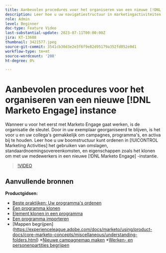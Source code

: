 ```yaml
---
title: Aanbevolen procedures voor het organiseren van een nieuwe [!DNL Marketo Engage] instance
description: Leer hoe u uw navigatiestructuur in marketingactiviteiten kunt ordenen met behulp van mappen, standaardnaamgevingsconventies en functies zoals klonen, zodat u eenvoudig met uw collega's kunt werken in een nieuwe Marketo Engage-instantie.
role: Admin
level: Beginner
doc-type: Feature Video
last-substantial-update: 2023-07-11T00:00:00Z
jira: KT-13608
thumbnail: 3421577.jpeg
source-git-commit: 3541cb30d3e2e3f6f9e82d95179a352fd052e0d1
workflow-type: tm+mt
source-wordcount: '208'
ht-degree: 0%

---
```



# Aanbevolen procedures voor het organiseren van een nieuwe [!DNL Marketo Engage] instance

Wanneer u voor het eerst met Marketo Engage gaat werken, is de organisatie de sleutel. Door in uw exemplaar georganiseerd te blijven, is het voor u en uw collega&#39;s gemakkelijk om campagnes, programma&#39;s, en activa bij te houden. Leer hoe u uw boomstructuur kunt ordenen in [!UICONTROL Marketing Activities] het gebruiken van omslagen, standaardnoemingsovereenkomsten, en eigenschappen zoals het klonen om met uw medewerkers in een nieuwe [!DNL Marketo Engage] -instantie. 

>[!VIDEO](https://video.tv.adobe.com/v/3421577/?learn=on)

## Aanvullende bronnen

**Productgidsen:**

* [Beste praktijken: Uw programma&#39;s ordenen](https://experienceleague.adobe.com/docs/marketo/using/product-docs/core-marketo-concepts/programs/working-with-programs/best-practice-how-to-organize-your-programs.html)
* [Een programma klonen](https://experienceleague.adobe.com/docs/marketo/using/product-docs/core-marketo-concepts/programs/working-with-programs/clone-a-program.html)
* [Element klonen in een programma](https://experienceleague.adobe.com/docs/marketo/using/product-docs/core-marketo-concepts/programs/working-with-programs/clone-an-asset-in-a-program.html)
* [Een programma importeren](https://experienceleague.adobe.com/docs/marketo/using/product-docs/core-marketo-concepts/programs/working-with-programs/import-a-program.html)
* [Mappen begrijpen] (https://experienceleague.adobe.com/docs/marketo/using/product-docs/core-marketo-concepts/miscellaneous/understanding-folders.html) *[Nieuwe campagnemap maken](https://experienceleague.adobe.com/docs/marketo/using/product-docs/core-marketo-concepts/miscellaneous/create-new-campaign-folder.html)
*[Werken- en personenpartities begrijpen](https://experienceleague.adobe.com/docs/marketo/using/product-docs/administration/workspaces-and-person-partitions/understanding-workspaces-and-person-partitions.html)
